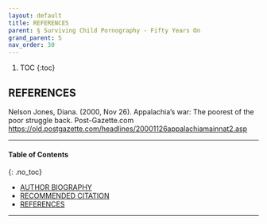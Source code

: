```yaml
---
layout: default
title: REFERENCES
parent: § Surviving Child Pornography - Fifty Years On 
grand_parent: S
nav_order: 30 
---
```

<style>
.dont-break-out {
  /* These are technically the same, but use both */
  overflow-wrap: break-word;
  word-wrap: break-word;

     -ms-word-break: break-all;
  /* This is the dangerous one in WebKit, as it breaks things wherever */
  word-break: break-all;
  /* Instead use this non-standard one: */
  word-break: break-word;
}

.youtube-container {
    position: relative;
    width: 100%;
    height: 0;
    padding-bottom: 56.25%;
}
.youtube-video {
    position: absolute;
    top: 0;
    left: 0;
    width: 100%;
    height: 100%;
}

</style>

<div class="dont-break-out" markdown="1">

1. TOC
{:toc}

## REFERENCES
Nelson Jones, Diana. (2000, Nov 26). Appalachia’s war: The poorest of the poor struggle back. Post-Gazette.com https://old.postgazette.com/headlines/20001126appalachiamainnat2.asp

***

#### Table of Contents
{: .no_toc}

<ul><li> <a href="/docs/S/Surviving-Child-Pornography-Fifty-Years-On-1/">
AUTHOR BIOGRAPHY</a></li><li> <a href="/docs/S/Surviving-Child-Pornography-Fifty-Years-On-2/">
RECOMMENDED CITATION</a></li><li> <a href="/docs/S/Surviving-Child-Pornography-Fifty-Years-On-3/">
REFERENCES</a></li></ul>

***

</div>
